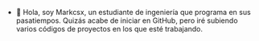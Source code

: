 - 👋 Hola, soy Markcsx, un estudiante de ingeniería que programa en sus pasatiempos. Quizás acabe de iniciar en GitHub, pero iré subiendo varios códigos de proyectos en los que esté trabajando.


<!---
Markcsx/Markcsx is a ✨ special ✨ repository because its `README.md` (this file) appears on your GitHub profile.
You can click the Preview link to take a look at your changes.
--->
